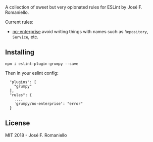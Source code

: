 A collection of sweet but very opionated rules for ESLint by José F. Romaniello.

Current rules:

-  [no-enterprise](blob/master/docs/rules/no-enterprise.md) avoid writing things with names such as `Repository`, `Service`, etc.

## Installing

```
npm i eslint-plugin-grumpy --save
```

Then in your eslint config:

```
  "plugins": [
    "grumpy"
  ],
  "rules": {
    ....
    'grumpy/no-enterprise': "error"
  }
```

## License

MIT 2018 - José F. Romaniello
